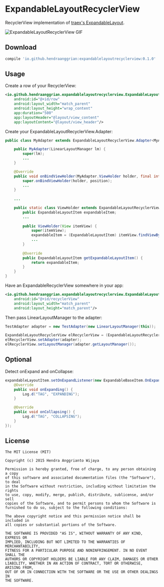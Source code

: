 ExpandableLayoutRecyclerView
============================

RecyclerView implementation of [traex's ExpandableLayout](https://github.com/traex/ExpandableLayout).

![ExpandableLayoutRecyclerView GIF](https://github.com/hendraanggrian/ExpandableLayoutRecyclerView/blob/master/sample.gif)


Download
--------

```gradle
compile 'io.github.hendraanggrian:expandablelayoutrecyclerview:0.1.0'
```


Usage
-----

Create a row of your RecyclerView:

```xml
<io.github.hendraanggrian.expandablelayoutrecyclerview.ExpandableLayoutItem
    android:id="@+id/row"
    android:layout_width="match_parent"
    android:layout_height="wrap_content"
    app:duration="500"
    app:layoutHeader="@layout/view_content"
    app:layoutContent="@layout/view_header"/>
```

Create your ExpandableLayoutRecyclerView.Adapter:

```java
public class MyAdapter extends ExpandableLayoutRecyclerView.Adapter<MyAdapter.ViewHolder> {

    public MyAdapter(LinearLayoutManager lm) {
        super(lm);
        ...
    }

    @Override
    public void onBindViewHolder(MyAdapter.ViewHolder holder, final int position) {
        super.onBindViewHolder(holder, position);
        ...
    }
    
    ...

    public static class ViewHolder extends ExpandableLayoutRecyclerView.ViewHolder {
        public ExpandableLayoutItem expandableItem;
        ...
    
        public ViewHolder(View itemView) {
            super(itemView);
            expandableItem = (ExpandableLayoutItem) itemView.findViewById(R.id.row);
            ...
        }
    
        @Override
        public ExpandableLayoutItem getExpandableLayoutItem() {
            return expandableItem;
        }
    }
}
```

Have an ExpandableRecyclerView somewhere in your app:

```xml
<io.github.hendraanggrian.expandablelayoutrecyclerview.ExpandableLayoutRecyclerView
    android:id="@+id/recyclerView"
    android:layout_width="match_parent"
    android:layout_height="match_parent"/>
```

Then pass LinearLayoutManager to the adapter:

```java
TestAdapter adapter = new TestAdapter(new LinearLayoutManager(this));

ExpandableLayoutRecyclerView elRecyclerView = (ExpandableLayoutRecyclerView) findViewById(R.id.recyclerView);
elRecyclerView.setAdapter(adapter);
elRecyclerView.setLayoutManager(adapter.getLayoutManager());
```


Optional
--------

Detect onExpand and onCollapse:

```java
expandableLayoutItem.setOnExpandListener(new ExpandableBaseItem.OnExpandListener() {
    @Override
    public void onExpanding() {
        Log.d("TAG", "EXPANDING");
    }

    @Override
    public void onCollapsing() {
        Log.d("TAG", "COLLAPSING");
    }
});
```


License
--------

    The MIT License (MIT)

    Copyright (c) 2015 Hendra Anggrianto Wijaya

    Permission is hereby granted, free of charge, to any person obtaining a copy
    of this software and associated documentation files (the "Software"), to deal
    in the Software without restriction, including without limitation the rights
    to use, copy, modify, merge, publish, distribute, sublicense, and/or sell
    copies of the Software, and to permit persons to whom the Software is
    furnished to do so, subject to the following conditions:

    The above copyright notice and this permission notice shall be included in
    all copies or substantial portions of the Software.

    THE SOFTWARE IS PROVIDED "AS IS", WITHOUT WARRANTY OF ANY KIND, EXPRESS OR
    IMPLIED, INCLUDING BUT NOT LIMITED TO THE WARRANTIES OF MERCHANTABILITY,
    FITNESS FOR A PARTICULAR PURPOSE AND NONINFRINGEMENT. IN NO EVENT SHALL THE
    AUTHORS OR COPYRIGHT HOLDERS BE LIABLE FOR ANY CLAIM, DAMAGES OR OTHER
    LIABILITY, WHETHER IN AN ACTION OF CONTRACT, TORT OR OTHERWISE, ARISING FROM,
    OUT OF OR IN CONNECTION WITH THE SOFTWARE OR THE USE OR OTHER DEALINGS IN
    THE SOFTWARE.